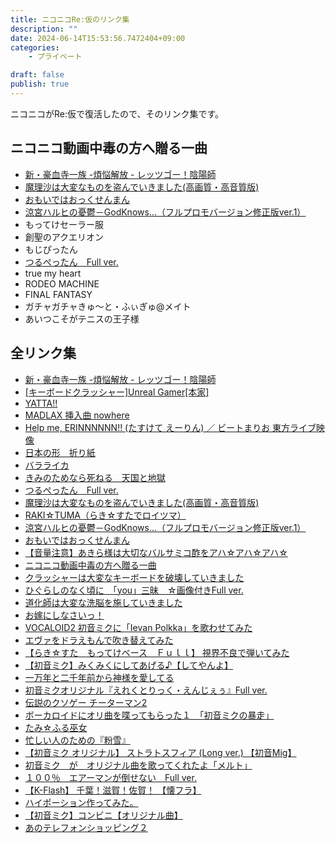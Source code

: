 ```yaml
---
title: ニコニコRe:仮のリンク集
description: ""
date: 2024-06-14T15:53:56.7472404+09:00
categories:
    - プライベート

draft: false
publish: true
---
```


ニコニコがRe:仮で復活したので、そのリンク集です。

## ニコニコ動画中毒の方へ贈る一曲

- [新・豪血寺一族 -煩悩解放 - レッツゴー！陰陽師](https://www.nicovideo.jp/watch_tmp/sm9)
- [魔理沙は大変なものを盗んでいきました(高画質・高音質版)](https://www.nicovideo.jp/watch_tmp/sm201996)
- [おもいではおっくせんまん](https://www.nicovideo.jp/watch_tmp/sm369808)
- [涼宮ハルヒの憂鬱－GodKnows...（フルプロモバージョン修正版ver.1）](https://www.nicovideo.jp/watch_tmp/sm350258)
- もってけセーラー服
- 創聖のアクエリオン
- もじぴったん
- [つるぺったん　Full ver.](https://www.nicovideo.jp/watch_tmp/sm183036)
- true my heart
- RODEO MACHINE
- FINAL FANTASY
- ガチャガチャきゅ〜と・ふぃぎゅ@メイト
- あいつこそがテニスの王子様

## 全リンク集

- [新・豪血寺一族 -煩悩解放 - レッツゴー！陰陽師](https://www.nicovideo.jp/watch_tmp/sm9)
- [[キーボードクラッシャー]Unreal Gamer[本家]](https://www.nicovideo.jp/watch_tmp/sm167)
- [YATTA!!](https://www.nicovideo.jp/watch_tmp/sm18061)
- [MADLAX 挿入曲 nowhere](https://www.nicovideo.jp/watch_tmp/sm22396)
- [Help me, ERINNNNNN!! (たすけて えーりん) ／ ビートまりお 東方ライブ映像](https://www.nicovideo.jp/watch_tmp/sm26998)
- [日本の形　折り紙](https://www.nicovideo.jp/watch_tmp/sm58031)
- [バラライカ](https://www.nicovideo.jp/watch_tmp/sm87799)
- [きみのためなら死ねる　天国と地獄](https://www.nicovideo.jp/watch_tmp/sm150712)
- [つるぺったん　Full ver.](https://www.nicovideo.jp/watch_tmp/sm183036)
- [魔理沙は大変なものを盗んでいきました(高画質・高音質版)](https://www.nicovideo.jp/watch_tmp/sm201996)
- [RAKI☆TUMA（らき☆すたでロイツマ）](https://www.nicovideo.jp/watch_tmp/sm253523)
- [涼宮ハルヒの憂鬱－GodKnows...（フルプロモバージョン修正版ver.1）](https://www.nicovideo.jp/watch_tmp/sm350258)
- [おもいではおっくせんまん](https://www.nicovideo.jp/watch_tmp/sm369808)
- [【音量注意】あきら様は大切なバルサミコ酢をアハ☆アハ☆アハ☆](https://www.nicovideo.jp/watch_tmp/sm395323)
- [ニコニコ動画中毒の方へ贈る一曲](https://www.nicovideo.jp/watch_tmp/sm405303)
- [クラッシャーは大変なキーボードを破壊していきました](https://www.nicovideo.jp/watch_tmp/sm427208)
- [ひぐらしのなく頃に　「you」三昧　☆画像付きFull ver.](https://www.nicovideo.jp/watch_tmp/sm590449)
- [道化師は大変な洗脳を施していきました](https://www.nicovideo.jp/watch_tmp/sm593231)
- [お嫁にしなさいっ！](https://www.nicovideo.jp/watch_tmp/sm790566)
- [VOCALOID2 初音ミクに「Ievan Polkka」を歌わせてみた](https://www.nicovideo.jp/watch_tmp/sm982882)
- [エヴァをドラえもんで吹き替えてみた](https://www.nicovideo.jp/watch_tmp/sm989809)
- [【らき☆すた　もってけベース　Ｆｕｌｌ】 視界不良で弾いてみた](https://www.nicovideo.jp/watch_tmp/sm1042065)
- [【初音ミク】みくみくにしてあげる♪【してやんよ】](https://www.nicovideo.jp/watch_tmp/sm1097445)
- [一万年と二千年前から神様を愛してる](https://www.nicovideo.jp/watch_tmp/sm1104006)
- [初音ミクオリジナル『えれくとりっく・えんじぇぅ』Full ver.](https://www.nicovideo.jp/watch_tmp/sm1249071)
- [伝説のクソゲー チーターマン2](https://www.nicovideo.jp/watch_tmp/sm1289422)
- [ボーカロイドにオリ曲を喋ってもらった１　「初音ミクの暴走」](https://www.nicovideo.jp/watch_tmp/sm1342044)
- [たみ☆ふる巫女](https://www.nicovideo.jp/watch_tmp/sm1413044)
- [忙しい人のための『粉雪』](https://www.nicovideo.jp/watch_tmp/sm1592472)
- [【初音ミク オリジナル】 ストラトスフィア (Long ver.) 【初音Mig】](https://www.nicovideo.jp/watch_tmp/sm1613775)
- [初音ミク　が　オリジナル曲を歌ってくれたよ「メルト」](https://www.nicovideo.jp/watch_tmp/sm1715919?s=06)
- [１００％　エアーマンが倒せない　Full ver.](https://www.nicovideo.jp/watch_tmp/sm1787131)
- [【K-Flash】 千葉！滋賀！佐賀！ 【懐フラ】](https://www.nicovideo.jp/watch_tmp/sm1886770)
- [ハイポーション作ってみた。](https://www.nicovideo.jp/watch_tmp/sm1890440)
- [【初音ミク】コンビニ【オリジナル曲】](https://www.nicovideo.jp/watch_tmp/sm1908098)
- [あのテレフォンショッピング２](https://www.nicovideo.jp/watch_tmp/sm1915494)
